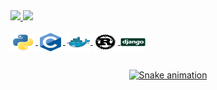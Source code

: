 <div style="display: inline_block">
  <a href="https://github.com/JLowborn">
  <img height="180em" src="https://github-readme-stats.vercel.app/api?username=JLowborn&show_icons=true&theme=dracula&include_all_commits=true&count_private=true"/>
  <img height="180em" src="https://github-readme-stats.vercel.app/api/top-langs/?username=JLowborn&layout=compact&langs_count=7&theme=dracula"/>
</div>
<div style="display: inline_block"><br>
  <img align="center" height="30" width="40" src="https://raw.githubusercontent.com/devicons/devicon/master/icons/python/python-original.svg">
  <img align="center" height="30" width="40" src="https://raw.githubusercontent.com/devicons/devicon/master/icons/c/c-original.svg">
  <img align="center" height="30" width="40" src="https://raw.githubusercontent.com/devicons/devicon/master/icons/docker/docker-original.svg">
  <img align="center" height="30" width="40" src="https://raw.githubusercontent.com/devicons/devicon/master/icons/rust/rust-plain.svg">
  <img align="center" height="30" width="40" src="https://raw.githubusercontent.com/devicons/devicon/master/icons/django/django-original.svg">
</div>
  
  ##
 
<div style="text-align: center"> 
  
  ![Snake animation](https://github.com/JLowborn/JLowborn/blob/output/github-contribution-grid-snake.svg)
  
</div>

  
